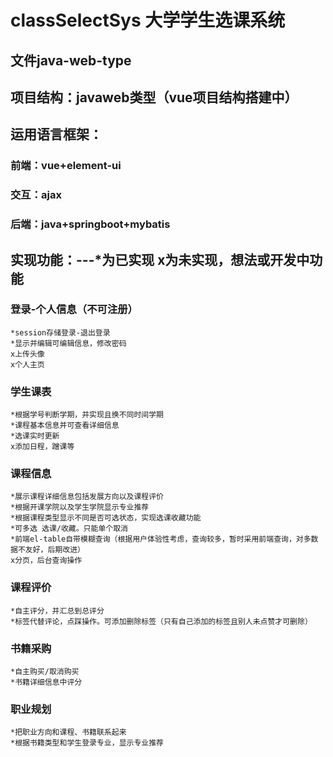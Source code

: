 # classSelectSys 大学学生选课系统
## 文件java-web-type
## 项目结构：javaweb类型（vue项目结构搭建中）
## 运用语言框架：
### 前端：vue+element-ui
### 交互：ajax
### 后端：java+springboot+mybatis
## 实现功能：---*为已实现 x为未实现，想法或开发中功能
### 登录-个人信息（不可注册）
    *session存储登录-退出登录
    *显示并编辑可编辑信息，修改密码
    x上传头像
    x个人主页
### 学生课表
    *根据学号判断学期，并实现且换不同时间学期
    *课程基本信息并可查看详细信息
    *选课实时更新
    x添加日程，蹭课等
### 课程信息
    *展示课程详细信息包括发展方向以及课程评价
    *根据开课学院以及学生学院显示专业推荐
    *根据课程类型显示不同是否可选状态，实现选课收藏功能
    *可多选 选课/收藏。只能单个取消
    *前端el-table自带模糊查询（根据用户体验性考虑，查询较多，暂时采用前端查询，对多数据不友好，后期改进）
    x分页，后台查询操作
### 课程评价
    *自主评分，并汇总到总评分
    *标签代替评论，点踩操作。可添加删除标签（只有自己添加的标签且别人未点赞才可删除）
### 书籍采购
    *自主购买/取消购买
    *书籍详细信息中评分
### 职业规划
    *把职业方向和课程、书籍联系起来
    *根据书籍类型和学生登录专业，显示专业推荐
